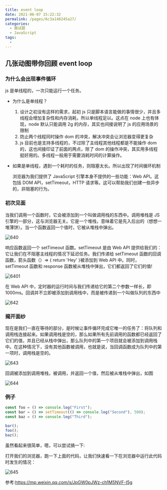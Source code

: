 ```yaml
---
title: event loop
date: 2021-06-07 15:22:32
permalink: /pages/6c3a148245a27/
categories:
  - 面试题
  - JavaScript
tags:
  - 
---
```

## 几张动图带你回顾 event loop

### 为什么会出现事件循环

js 是单线程的，一次只能运行一个任务。

- 为什么是单线程？

  1. 设计之初没有这样的需求，起初 js 只是脚本语言能做的事情很少，并且多线程会增加复杂性和内存消耗，所以单线程足以。这点在 node 上也有体现，node 默认只能调用 2g 的内存，其实也间接说明了 js 的应用场景的限制
  2. 防止两个线程同时操作 dom 的冲突，解决冲突会让浏览器变得更复杂
  3. js 目前也是支持多线程的，不过除了主线程其他线程都是不能操作 dom 的，这也间接印证了前面的两点，除了 dom 的操作冲突，其实用多线程挺好用的。多线程一般用于需要消耗时间的计算操作。

- 如果是单线程，遇到一个耗时的任务，则阻塞太长。所以出现了时间循环机制

  浏览器为我们提供了 JavaScript 引擎本身不提供的一些功能：Web API。这包括 DOM API，setTimeout，HTTP 请求等。这可以帮助我们创建一些异步的，非阻塞的行为。

  <!-- more -->

### 初次见面

当我们调用一个函数时，它会被添加到一个叫做调用栈的东西中。调用堆栈是 JS 引擎的一部分，这与浏览器无关。它是一个堆栈，意味着它是先入后出的（想想一堆薄饼）。当一个函数返回一个值时，它被从堆栈中弹出。

![640](https://cdn.jsdelivr.net/gh/wu529778790/image/blog/640.gif)

响应函数返回一个 setTimeout 函数。setTimeout 是由 Web API 提供给我们的：它让我们在不阻塞主线程的情况下延迟任务。我们传递给 setTimeout 函数的回调函数，箭头函数（）=> { return 'Hey' }被添加到 Web API 中。同时，setTimeout 函数和 response 函数被从堆栈中弹出，它们都返回了它们的值!

![6401](https://cdn.jsdelivr.net/gh/wu529778790/image/blog/6401.gif)

在 Web API 中，定时器的运行时间与我们传递给它的第二个参数一样长，即 1000ms。回调并不立即被添加到调用栈中，而是被传递到一个叫做队列的东西中

![642](https://cdn.jsdelivr.net/gh/wu529778790/image/blog/642.gif)

### 揭开面纱

现在是我们一直在等待的部分，是时候让事件循环完成它唯一的任务了：将队列和调用栈连接起来。如果调用栈是空的，那么如果所有先前调用的函数都已经返回了它们的值，并且已经从栈中弹出，那么队列中的第一个项目就会被添加到调用栈中。在这种情况下，没有其他函数被调用，也就是说，当回调函数成为队列中的第一项时，调用栈是空的。

![643](https://cdn.jsdelivr.net/gh/wu529778790/image/blog/643.gif)

回调被添加到调用堆栈，被调用，并返回一个值，然后被从堆栈中弹出，如图

![644](https://cdn.jsdelivr.net/gh/wu529778790/image/blog/644.gif)

### 例子

```js
const foo = () => console.log("First");
const bar = () => setTimeout(() => console.log("Second"), 500);
const baz = () => console.log("Third");

bar();
foo();
baz();
```

虽然看起来很简单，嗯，可以尝试搞一下:

打开我们的浏览器，跑一下上面的代码，让我们快速看一下在浏览器中运行此代码时发生的情况：

![645](https://cdn.jsdelivr.net/gh/wu529778790/image/blog/645.gif)

参考:<https://mp.weixin.qq.com/s/JpGW0pJWz-ch1M5NVF-I5g>
